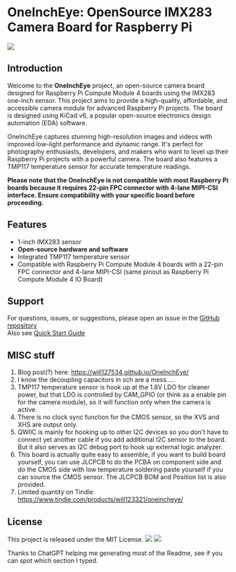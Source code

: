 # OneInchEye: OpenSource IMX283 Camera Board for Raspberry Pi
![](https://imgur.com/olbFNfe.jpg)
## Introduction
Welcome to the **OneInchEye** project, an open-source camera board designed for Raspberry Pi Compute Module 4 boards using the IMX283 one-inch sensor. This project aims to provide a high-quality, affordable, and accessible camera module for advanced Raspberry Pi projects. The board is designed using KiCad v6, a popular open-source electronics design automation (EDA) software.

OneInchEye captures stunning high-resolution images and videos with improved low-light performance and dynamic range. It's perfect for photography enthusiasts, developers, and makers who want to level up their Raspberry Pi projects with a powerful camera. The board also features a TMP117 temperature sensor for accurate temperature readings.

**Please note that the OneInchEye is not compatible with most Raspberry Pi boards because it requires 22-pin FPC connector with 4-lane MIPI-CSI interface. Ensure compatibility with your specific board before proceeding.**

## Features
* 1-inch IMX283 sensor
* **Open-source hardware and software**
* Integrated TMP117 temperature sensor
* Compatible with Raspberry Pi Compute Module 4 boards with a 22-pin FPC connector and 4-lane MIPI-CSI (same pinout as Raspberry Pi Compute Module 4 IO Board)

## Support
For questions, issues, or suggestions, please open an issue in the [GitHub repository](https://github.com/will127534/OneInchEye/issues)  
Also see [Quick Start Guide](https://github.com/will127534/OneInchEye/wiki/OneInchEye-Quick-Start-Guide)


## MISC stuff  
1. Blog post(?) here: https://will127534.github.io/OneInchEye/
1. I know the decoupling capacitors in sch are a mess.....  
2. TMP117 temperature sensor is hook up at the 1.8V LDO for cleaner power, but that LDO is controlled by CAM_GPIO (or think as a enable pin for the camera module), so it will function only when the camera is active.  
3. There is no clock sync function for the CMOS sensor, so the XVS and XHS are output only.  
4. QWIIC is mainly for hooking up to other I2C devices so you don't have to connect yet another cable if you add additional I2C sensor to the board. But it also serves as I2C debug port to hook up external logic analyzer.  
5. This board is actually quite easy to assemble, if you want to build board yourself, you can use JLCPCB to do the PCBA on component side and do the CMOS side with low temperature soldering paste yourself if you can source the CMOS sensor. The JLCPCB BOM and Position list is also provided.
6. Limited quantity on Tindle: https://www.tindie.com/products/will123321/oneincheye/

## License
This project is released under the MIT License.
![](https://i.imgur.com/5n1qKnF.png)
![](https://i.imgur.com/auB4iKB.png)


Thanks to ChatGPT helping me generating most of the Readme, see if you can spot which section I typed.

